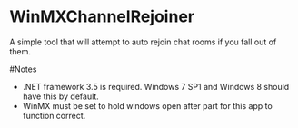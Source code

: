 WinMXChannelRejoiner
=================

A simple tool that will attempt to auto rejoin chat rooms if you fall out of them.

#Notes

* .NET framework 3.5 is required. Windows 7 SP1 and Windows 8 should have this by default.
* WinMX must be set to hold windows open after part for this app to function correct.
